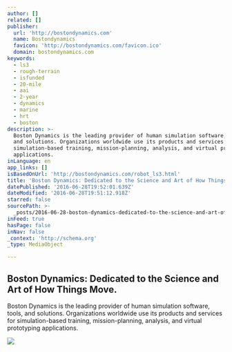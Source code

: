 ```yaml
---
author: []
related: []
publisher:
  url: 'http://bostondynamics.com'
  name: Bostondynamics
  favicon: 'http://bostondynamics.com/favicon.ico'
  domain: bostondynamics.com
keywords:
  - ls3
  - rough-terrain
  - isfunded
  - 20-mile
  - aai
  - 2-year
  - dynamics
  - marine
  - hrt
  - boston
description: >-
  Boston Dynamics is the leading provider of human simulation software, tools,
  and solutions. Organizations worldwide use its products and services for
  simulation-based training, mission-planning, analysis, and virtual prototyping
  applications.
inLanguage: en
app_links: []
isBasedOnUrl: 'http://bostondynamics.com/robot_ls3.html'
title: 'Boston Dynamics: Dedicated to the Science and Art of How Things Move.'
datePublished: '2016-06-28T19:52:01.639Z'
dateModified: '2016-06-28T19:51:12.918Z'
starred: false
sourcePath: >-
  _posts/2016-06-28-boston-dynamics-dedicated-to-the-science-and-art-of-how-thi.md
inFeed: true
hasPage: false
inNav: false
_context: 'http://schema.org'
_type: MediaObject

---
```

<article style=""><h1>Boston Dynamics: Dedicated to the Science and Art of How Things Move.</h1><p>Boston Dynamics is the leading provider of human simulation software, tools, and solutions. Organizations worldwide use its products and services for simulation-based training, mission-planning, analysis, and virtual prototyping applications.</p><img src="http://bostondynamics.com/img/LS3-AlphaDog6reduced.jpg" /></article>
